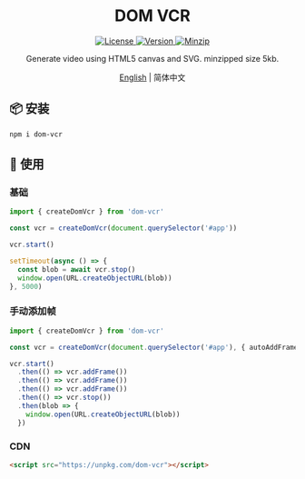 <h1 align="center">DOM VCR</h1>

<p align="center">
  <a href="https://github.com/qq15725/dom-vcr/blob/master/LICENSE" class="mr-3">
    <img src="https://img.shields.io/npm/l/dom-vcr.svg" alt="License">
  </a>
  <a href="https://www.npmjs.com/package/dom-vcr">
    <img src="https://img.shields.io/npm/v/dom-vcr.svg" alt="Version">
  </a>
  <a href="https://cdn.jsdelivr.net/npm/dom-vcr/dist/index.js">
    <img src="https://img.shields.io/bundlephobia/minzip/dom-vcr" alt="Minzip">
  </a>
</p>

<p align="center">Generate video using HTML5 canvas and SVG. minzipped size 5kb.</p>

<p align="center"><a href="README.md">English</a> | 简体中文</p>

## 📦 安装

```shell
npm i dom-vcr
```

## 🦄 使用

### 基础

```ts
import { createDomVcr } from 'dom-vcr'

const vcr = createDomVcr(document.querySelector('#app'))

vcr.start()

setTimeout(async () => {
  const blob = await vcr.stop()
  window.open(URL.createObjectURL(blob))
}, 5000)
```

### 手动添加帧

```ts
import { createDomVcr } from 'dom-vcr'

const vcr = createDomVcr(document.querySelector('#app'), { autoAddFrame: false, fps: 1 })

vcr.start()
  .then(() => vcr.addFrame())
  .then(() => vcr.addFrame())
  .then(() => vcr.addFrame())
  .then(() => vcr.stop())
  .then(blob => {
    window.open(URL.createObjectURL(blob))
  })
```

### CDN

```html
<script src="https://unpkg.com/dom-vcr"></script>
```
